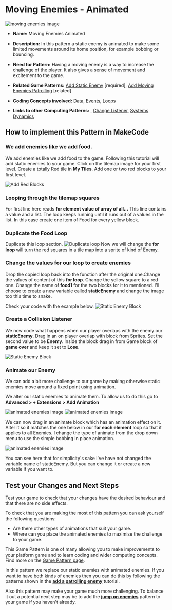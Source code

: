 # Moving Enemies - Animated

![ moving enemies image](https://raw.githubusercontent.com/mickfuzz/makecode-platformer-101/master/images/patterns/gameMechanics_animatedenemies.jpg)

* **Name:** Moving Enemies Animated

* **Description:** In this pattern a static enemy is animated to make some limited movements around its home position, for example bobbing or bouncing.

* **Need for Pattern:** Having a moving enemy is a way to increase the challenge of the player. It also gives a sense of movement and excitement to the game.

* **Related Game Patterns:** [Add Static Enemy](addStaticEnemy) [required], [Add Moving Enemies Patrolling](movingEnemiesPatrolling) [related]

* **Coding Concepts involved:** [Data](learningDimensions#data), [Events](learningDimensions#events), [Loops](learningDimensions#events)

* **Links to other Computing Patterns:** , [Change Listener](learningDimensions#change-listener), [Systems Dynamics](learningDimensions#systems-dynamics)  

## How to implement this Pattern in MakeCode


### We add enemies like we add food.
We add enemies like we add food to the game. Following this tutorial will add static enemies to your game.
Click on the tilemap image for your first level. Create a totally Red tile in **My Tiles**.
Add one or two red blocks to your first level.  

![Add Red Blocks](https://raw.githubusercontent.com/mickfuzz/makecode-platformer-101/master/images/addStaticEnemy.png)


### Looping through the tilemap squares
For first line here reads **for element value of array of all...**
This line contains a value and a list. The loop keeps running until it runs out of a values in the list.
In this case create one item of Food for every yellow block.
### Duplicate the Food Loop
Duplicate this loop section.
![Duplicate loop ](https://raw.githubusercontent.com/mickfuzz/makecode-platformer-101/master/images/duplicate_loop_ae_1.png)
Now we will change the **for loop** will turn the red squares in a tile map into a sprite of kind of Enemy.

### Change the values for our loop to create enemies

Drop the copied loop back into the function after the original one.Change the values of content of this **for loop**.
Change the yellow square to a red one. Change the name of **food1** for the two blocks for it to mentioned.
I'll choose to create a new variable called **staticEnemy** and change the image too this time to snake.

Check your code with the example below.
![Static Enemy Block](https://raw.githubusercontent.com/mickfuzz/makecode-platformer-101/master/images/addStaticEnemy2.png)

### Create a Collision Listener

We now code what happens when our player overlaps with the enemy our **staticEnemy**.
Drag in an on player overlap with block from Sprites. Set the second value to be **Enemy**.
Inside the block drag in from Game block of **game over** and keep it set to **Lose**.

![Static Enemy Block](https://raw.githubusercontent.com/mickfuzz/makecode-platformer-101/master/images/addStaticEnemy3.png)

### Animate our Enemy
We can add a bit more challenge to our game by making otherwise static enemies move around a fixed point using animation.

We alter our static enemies to animate them. To allow us to do this  go to  **Advanced > + Extensions > Add Animation**

![animated enemies image](https://raw.githubusercontent.com/mickfuzz/makecode-platformer-101/master/images/addAnimatedEnemy1.png)
![animated enemies image](https://raw.githubusercontent.com/mickfuzz/makecode-platformer-101/master/images/addAnimatedEnemy2.png)

We can now drag in an animate block which has an animation effect on it. Alter it so it matches the one below in our
**for each element** loop so that it applies to all Enemies. I change the type of animate from the drop down menu to use the
simple bobbing in place animation.

![animated enemies image](https://raw.githubusercontent.com/mickfuzz/makecode-platformer-101/master/images/addAnimatedEnemy3.png)

You can see here that for simplicity's sake I've have not changed the variable name of staticEnemy. But you can change it or create a
new variable if you want to.

## Test your Changes and Next Steps

Test your game to check that your changes have the desired behaviour and that there are no side effects.

To check that you are making the most of this pattern you can ask yourself the following questions:

* Are there other types of animations that suit your game.
* Where can you place the animated enemies to maximise the challenge to your game.

This Game Pattern is one of many allowing you to make improvements to your platform game and to learn coding and wider computing concepts.
Find more on the [Game Pattern page](gamePatterns.md).

In this pattern we replace our static enemies with animated enemies. If you want to have both kinds of enemies then you can do this
by following the patterns shown in the **[add a patrolling enemy](movingEnemiesPatrolling)** tutorial.

Also this pattern may make your game much more challenging. To balance it out a potential next step may be to
add the **[jump on enemies](jumpOnEnemies)** pattern to your game if you haven't already.
